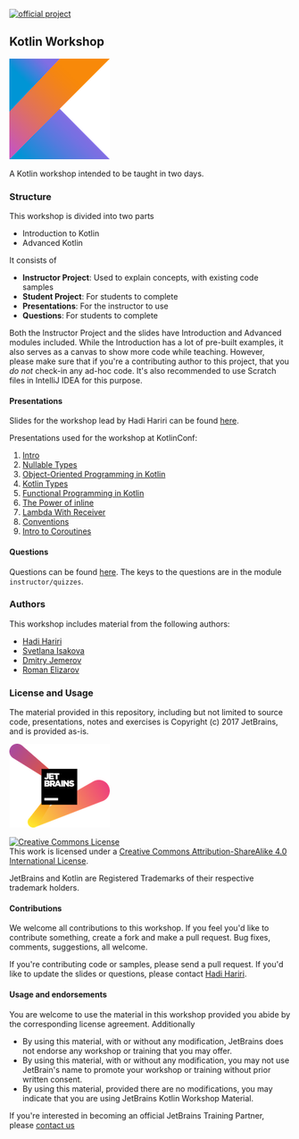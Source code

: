 [![official project](http://jb.gg/badges/official-plastic.svg)](https://confluence.jetbrains.com/display/ALL/JetBrains+on+GitHub)

## Kotlin Workshop

![Kotlin Logo](kotlinlogo.png)

A Kotlin workshop intended to be taught in two days. 

### Structure

This workshop is divided into two parts

* Introduction to Kotlin
* Advanced Kotlin

It consists of 

* **Instructor Project**: Used to explain concepts, with existing code samples
* **Student Project**: For students to complete
* **Presentations**: For the instructor to use 
* **Questions**: For students to complete

Both the Instructor Project and the slides have Introduction and Advanced modules included. While the Introduction 
has a lot of pre-built examples, it also serves as a canvas to show more code while teaching. However, please make sure that if you're 
a contributing author to this project, that you *do not* check-in any ad-hoc code. It's also recommended to use Scratch files in IntelliJ IDEA
for this purpose.

#### Presentations

Slides for the workshop lead by Hadi Hariri can be found [here](https://docs.google.com/presentation/d/1zYWyDedyf0YhnLFF3TVpUqU3C8PKTuvR5P06L99MRn8/edit?usp=sharing).

Presentations used for the workshop at KotlinConf:
1. [Intro](https://speakerdeck.com/svtk/1-intro-kotlin-workshop)
2. [Nullable Types](https://speakerdeck.com/svtk/2-nullable-types-in-kotlin-kotlin-workshop)
3. [Object-Oriented Programming in Kotlin](https://speakerdeck.com/svtk/3-object-oriented-programming-in-kotlin-kotlin-workshop)
4. [Kotlin Types](https://speakerdeck.com/svtk/4-kotlin-types-kotlin-workshop)
5. [Functional Programming in Kotlin](https://speakerdeck.com/svtk/5-functional-programming-kotlin-workshop)
6. [The Power of inline](https://speakerdeck.com/svtk/6-the-power-of-inline-kotlin-workshop)
7. [Lambda With Receiver](https://speakerdeck.com/svtk/7-lambda-with-receiver-kotlin-workshop)
8. [Conventions](https://speakerdeck.com/svtk/8-conventions-kotlin-workshop)
9. [Intro to Coroutines](https://speakerdeck.com/svtk/9-introduction-to-coroutines-kotlin-workshop)

#### Questions

Questions can be found [here](https://drive.google.com/file/d/18AiXqEzdJmNonc6Lo6eumeFmcVvC_9vk/view?usp=sharing). The keys to the questions are in the module `instructor/quizzes`.

### Authors

This workshop includes material from the following authors:

* [Hadi Hariri](https://github.com/hhariri)
* [Svetlana Isakova](https://github.com/svtk)
* [Dmitry Jemerov](https://github.com/yole)
* [Roman Elizarov](https://github.com/elizarov)

### License and Usage

The material provided in this repository, including but not limited to source code, presentations, notes and exercises is Copyright (c) 2017 JetBrains, and is provided as-is. 

![JetBrains Logo](jetbrainslogo.png)

<a rel="license" href="http://creativecommons.org/licenses/by-sa/4.0/"><img alt="Creative Commons License" style="border-width:0" src="https://i.creativecommons.org/l/by-sa/4.0/88x31.png" /></a><br />This work is licensed under a <a rel="license" href="http://creativecommons.org/licenses/by-sa/4.0/">Creative Commons Attribution-ShareAlike 4.0 International License</a>.


JetBrains and Kotlin are Registered Trademarks of their respective trademark holders. 

#### Contributions

We welcome all contributions to this workshop. If you feel you'd like to contribute something, create a fork and make a pull request. Bug fixes, comments, suggestions, all welcome. 

If you're contributing code or samples, please send a pull request. If you'd like to update the slides or questions, please contact [Hadi Hariri](https://github.com/hhariri).  
#### Usage and endorsements 
 
You are welcome to use the material in this workshop provided you abide by the corresponding license agreement. Additionally 

* By using this material, with or without any modification, JetBrains does not endorse any workshop or training that you may offer.
* By using this material, with or without any modification, you may not use JetBrain's name to promote your workshop or training without prior written consent. 
* By using this material, provided there are no modifications, you may indicate that you are using JetBrains Kotlin Workshop Material.

If you're interested in becoming an official JetBrains Training Partner, please [contact us](https://www.jetbrains.com/company/partners/become_a_partner.html) 
